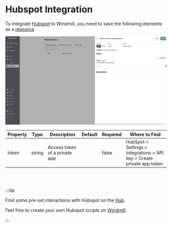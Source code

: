 # Hubspot Integration

To integrate [Hubspot](https://www.hubspot.com/) to Windmill, you need to save the following elements as a [resource](../core_concepts/3_resources_and_types/index.mdx).

![Add Hubspot Resource](../assets/integrations/add-hubspot.png.webp)

| Property | Type   | Description                   | Default | Required | Where to Find                                                          |
| -------- | ------ | ----------------------------- | ------- | -------- | ---------------------------------------------------------------------- |
| token    | string | Access token of a private app |         | false    | HubSpot > Settings > Integrations > API key > Create private app token |

<br/><br/>

:::tip

Find some pre-set interactions with Hubspot on the [Hub](https://hub.windmill.dev/integrations/hubspot).

Feel free to create your own Hubspot scripts on [Windmill](../getting_started/00_how_to_use_windmill/index.mdx).

:::
